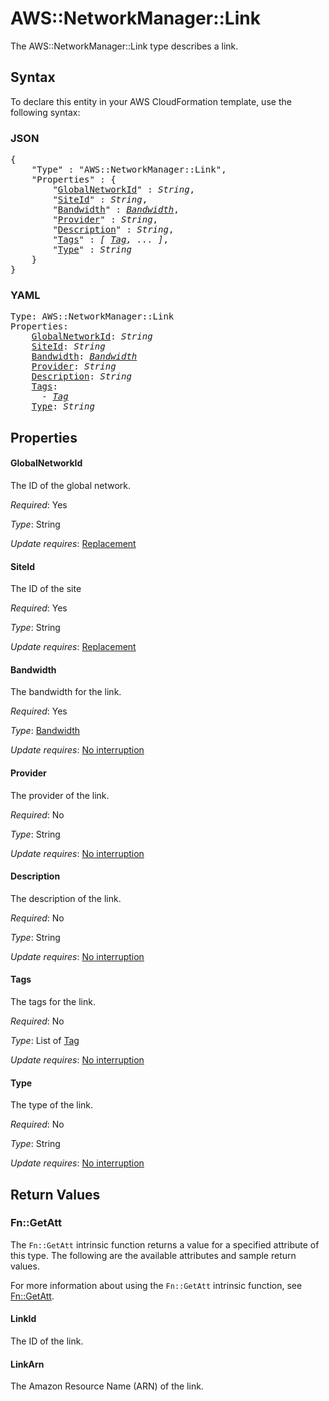 # AWS::NetworkManager::Link

The AWS::NetworkManager::Link type describes a link.

## Syntax

To declare this entity in your AWS CloudFormation template, use the following syntax:

### JSON

<pre>
{
    "Type" : "AWS::NetworkManager::Link",
    "Properties" : {
        "<a href="#globalnetworkid" title="GlobalNetworkId">GlobalNetworkId</a>" : <i>String</i>,
        "<a href="#siteid" title="SiteId">SiteId</a>" : <i>String</i>,
        "<a href="#bandwidth" title="Bandwidth">Bandwidth</a>" : <i><a href="bandwidth.md">Bandwidth</a></i>,
        "<a href="#provider" title="Provider">Provider</a>" : <i>String</i>,
        "<a href="#description" title="Description">Description</a>" : <i>String</i>,
        "<a href="#tags" title="Tags">Tags</a>" : <i>[ <a href="tag.md">Tag</a>, ... ]</i>,
        "<a href="#type" title="Type">Type</a>" : <i>String</i>
    }
}
</pre>

### YAML

<pre>
Type: AWS::NetworkManager::Link
Properties:
    <a href="#globalnetworkid" title="GlobalNetworkId">GlobalNetworkId</a>: <i>String</i>
    <a href="#siteid" title="SiteId">SiteId</a>: <i>String</i>
    <a href="#bandwidth" title="Bandwidth">Bandwidth</a>: <i><a href="bandwidth.md">Bandwidth</a></i>
    <a href="#provider" title="Provider">Provider</a>: <i>String</i>
    <a href="#description" title="Description">Description</a>: <i>String</i>
    <a href="#tags" title="Tags">Tags</a>: <i>
      - <a href="tag.md">Tag</a></i>
    <a href="#type" title="Type">Type</a>: <i>String</i>
</pre>

## Properties

#### GlobalNetworkId

The ID of the global network.

_Required_: Yes

_Type_: String

_Update requires_: [Replacement](https://docs.aws.amazon.com/AWSCloudFormation/latest/UserGuide/using-cfn-updating-stacks-update-behaviors.html#update-replacement)

#### SiteId

The ID of the site

_Required_: Yes

_Type_: String

_Update requires_: [Replacement](https://docs.aws.amazon.com/AWSCloudFormation/latest/UserGuide/using-cfn-updating-stacks-update-behaviors.html#update-replacement)

#### Bandwidth

The bandwidth for the link.

_Required_: Yes

_Type_: <a href="bandwidth.md">Bandwidth</a>

_Update requires_: [No interruption](https://docs.aws.amazon.com/AWSCloudFormation/latest/UserGuide/using-cfn-updating-stacks-update-behaviors.html#update-no-interrupt)

#### Provider

The provider of the link.

_Required_: No

_Type_: String

_Update requires_: [No interruption](https://docs.aws.amazon.com/AWSCloudFormation/latest/UserGuide/using-cfn-updating-stacks-update-behaviors.html#update-no-interrupt)

#### Description

The description of the link.

_Required_: No

_Type_: String

_Update requires_: [No interruption](https://docs.aws.amazon.com/AWSCloudFormation/latest/UserGuide/using-cfn-updating-stacks-update-behaviors.html#update-no-interrupt)

#### Tags

The tags for the link.

_Required_: No

_Type_: List of <a href="tag.md">Tag</a>

_Update requires_: [No interruption](https://docs.aws.amazon.com/AWSCloudFormation/latest/UserGuide/using-cfn-updating-stacks-update-behaviors.html#update-no-interrupt)

#### Type

The type of the link.

_Required_: No

_Type_: String

_Update requires_: [No interruption](https://docs.aws.amazon.com/AWSCloudFormation/latest/UserGuide/using-cfn-updating-stacks-update-behaviors.html#update-no-interrupt)

## Return Values

### Fn::GetAtt

The `Fn::GetAtt` intrinsic function returns a value for a specified attribute of this type. The following are the available attributes and sample return values.

For more information about using the `Fn::GetAtt` intrinsic function, see [Fn::GetAtt](https://docs.aws.amazon.com/AWSCloudFormation/latest/UserGuide/intrinsic-function-reference-getatt.html).

#### LinkId

The ID of the link.

#### LinkArn

The Amazon Resource Name (ARN) of the link.
